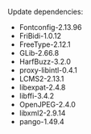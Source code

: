 Update dependencies:
- Fontconfig-2.13.96
- FriBidi-1.0.12
- FreeType-2.12.1
- GLib-2.66.8
- HarfBuzz-3.2.0
- proxy-libintl-0.4.1
- LCMS2-2.13.1
- libexpat-2.4.8
- libffi-3.4.2
- OpenJPEG-2.4.0
- libxml2-2.9.14
- pango-1.49.4

